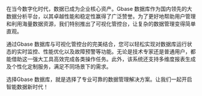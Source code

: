 在当今数字化时代，数据已成为企业核心资产。Gbase 数据库作为国内领先的大数据分析平台，以其卓越性能和稳定性赢得了广泛赞誉。为了更好地帮助用户管理和利用海量数据资源，我们特别推出了可视化管控台，让复杂的数据管理变得简单直观。

通过Gbase 数据库与可视化管控台的完美结合，您可以轻松实现对数据库运行状态的实时监控、性能优化以及故障预警等功能。无论是技术专家还是普通用户，都能借助这一强大工具高效完成各类操作任务。此外，该系统还支持多维度报表生成及个性化定制服务，满足不同场景下的需求。

选择Gbase 数据库，就是选择了专业可靠的数据管理解决方案。让我们一起开启智能数据新时代！